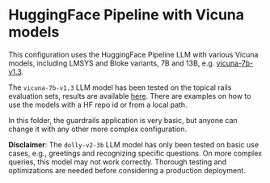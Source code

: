 # HuggingFace Pipeline with Vicuna models

This configuration uses the HuggingFace Pipeline LLM with various Vicuna models, including LMSYS and Bloke variants, 7B and 13B, e.g. [vicuna-7b-v1.3](https://huggingface.co/lmsys/vicuna-7b-v1.3).

The `vicuna-7b-v1.3` LLM model has been tested on the topical rails evaluation sets, results are available [here](../../../nemoguardrails/eval/README.md).
There are examples on how to use the models with a HF repo id or from a local path.

In this folder, the guardrails application is very basic, but anyone can change it with any other more complex configuration.

**Disclaimer**: The `dolly-v2-3b` LLM model has only been tested on basic use cases, e.g., greetings and recognizing specific questions. On more complex queries, this model may not work correctly. Thorough testing and optimizations are needed before considering a production deployment.
